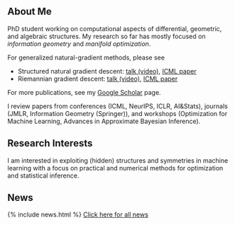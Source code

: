 ## About Me

PhD student working on computational aspects of differential, geometric, and algebraic structures. My research so far has mostly focused on *information geometry* and *manifold optimization*.

For generalized natural-gradient methods, please see 
* Structured natural gradient descent: [talk (video)](https://www.youtube.com/watch?v=vEY1ZxDJX8o&t=11s), [ICML paper](https://arxiv.org/abs/2102.07405)
* Riemannian gradient descent: [talk (video)](https://www.youtube.com/watch?v=nu1hT-LExFg), [ICML paper](https://arxiv.org/abs/2002.10060)

For more publications, see my [Google Scholar](https://scholar.google.com/citations?user=sGl6muoAAAAJ&hl=en) page.

I review papers from conferences (ICML, NeurIPS, ICLR, AI&Stats), journals (JMLR, Information Geometry (Springer)), and workshops (Optimization for Machine Learning, Advances in Approximate Bayesian Inference).

## Research Interests

I am interested in exploiting (hidden) structures and symmetries in machine learning with a focus on practical and numerical methods for optimization and statistical inference.

## News

{% include news.html %}
[Click here for all news](/news/)
